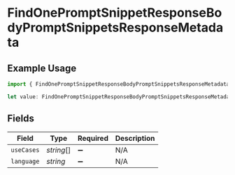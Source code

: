 # FindOnePromptSnippetResponseBodyPromptSnippetsResponseMetadata

## Example Usage

```typescript
import { FindOnePromptSnippetResponseBodyPromptSnippetsResponseMetadata } from "@orq-ai/node/models/operations";

let value: FindOnePromptSnippetResponseBodyPromptSnippetsResponseMetadata = {};
```

## Fields

| Field              | Type               | Required           | Description        |
| ------------------ | ------------------ | ------------------ | ------------------ |
| `useCases`         | *string*[]         | :heavy_minus_sign: | N/A                |
| `language`         | *string*           | :heavy_minus_sign: | N/A                |